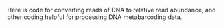 Here is code for converting reads of DNA to relative read abundance, and other coding helpful for processing DNA metabarcoding data.
 
